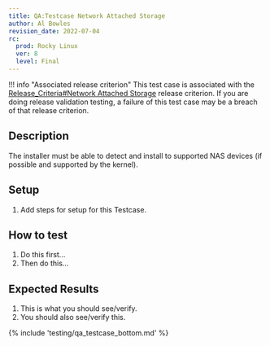 ```yaml
---
title: QA:Testcase Network Attached Storage
author: Al Bowles
revision_date: 2022-07-04
rc:
  prod: Rocky Linux
  ver: 8
  level: Final
---
```


!!! info "Associated release criterion"
    This test case is associated with the [Release_Criteria#Network Attached Storage](../release_criteria.md#network-attached-storage) release criterion. If you are doing release validation testing, a failure of this test case may be a breach of that release criterion.

## Description
The installer must be able to detect and install to supported NAS devices (if possible and supported by the kernel).

## Setup
1. Add steps for setup for this Testcase.

## How to test
1. Do this first...
2. Then do this...

## Expected Results
1. This is what you should see/verify.
2. You should also see/verify this.

{% include 'testing/qa_testcase_bottom.md' %}
